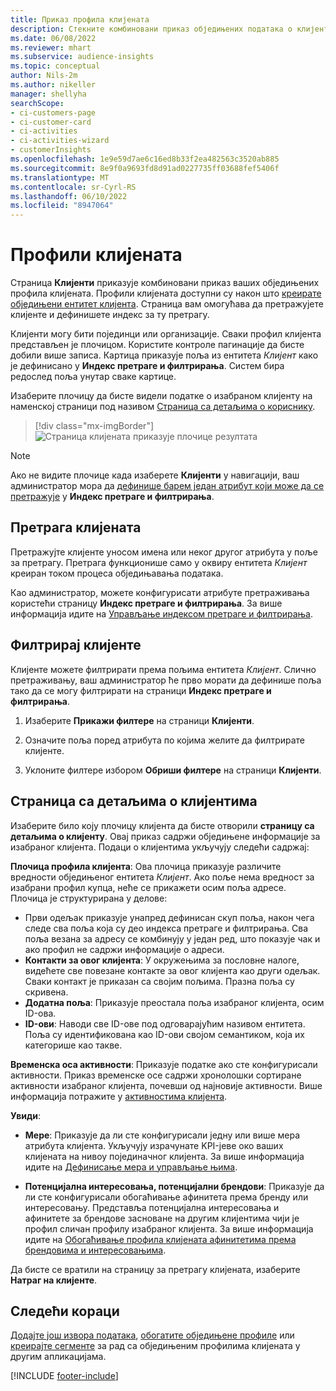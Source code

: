 ```yaml
---
title: Приказ профила клијената
description: Стекните комбиновани приказ обједињених података о клијентима.
ms.date: 06/08/2022
ms.reviewer: mhart
ms.subservice: audience-insights
ms.topic: conceptual
author: Nils-2m
ms.author: nikeller
manager: shellyha
searchScope:
- ci-customers-page
- ci-customer-card
- ci-activities
- ci-activities-wizard
- customerInsights
ms.openlocfilehash: 1e9e59d7ae6c16ed8b33f2ea482563c3520ab885
ms.sourcegitcommit: 8e9f0a9693fd8d91ad0227735ff03688fef5406f
ms.translationtype: MT
ms.contentlocale: sr-Cyrl-RS
ms.lasthandoff: 06/10/2022
ms.locfileid: "8947064"
---
```

# <a name="customer-profiles"></a>Профили клијената

Страница **Клијенти** приказује комбиновани приказ ваших обједињених профила клијената. Профили клијената доступни су након што [креирате обједињени ентитет клијента](data-unification.md). Страница вам омогућава да претражујете клијенте и дефинишете индекс за ту претрагу.

Клијенти могу бити појединци или организације. Сваки профил клијента представљен је плочицом. Користите контроле пагинације да бисте добили више записа. Картица приказује поља из ентитета *Клијент* како је дефинисано у **Индекс претраге и филтрирања**. Систем бира редослед поља унутар сваке картице.

Изаберите плочицу да бисте видели податке о изабраном клијенту на наменској страници под називом [Страница са детаљима о кориснику](customer-profiles.md#customer-details-page).

> [!div class="mx-imgBorder"]
> ![Страница клијената приказује плочице резултата](media/customers-page-result-tiles-B2C.png "Страница клијената приказује плочице резултата")

> [!NOTE]
> Ако не видите плочице када изаберете **Клијенти** у навигацији, ваш администратор мора да [дефинише барем један атрибут који може да се претражује](search-filter-index.md) у **Индекс претраге и филтрирања**.

## <a name="search-for-customers"></a>Претрага клијената

Претражујте клијенте уносом имена или неког другог атрибута у поље за претрагу. Претрага функционише само у оквиру ентитета *Клијент* креиран током процеса обједињавања података.

Као администратор, можете конфигурисати атрибуте претраживања користећи страницу **Индекс претраге и филтрирања**. За више информација идите на [Управљање индексом претраге и филтрирања](search-filter-index.md).

## <a name="filter-customers"></a>Филтрирај клијенте

Клијенте можете филтрирати према пољима ентитета *Клијент*. Слично претраживању, ваш администратор ће прво морати да дефинише поља тако да се могу филтрирати на страници **Индекс претраге и филтрирања**.

1. Изаберите **Прикажи филтере** на страници **Клијенти**.

1. Означите поља поред атрибута по којима желите да филтрирате клијенте.

1. Уклоните филтере избором **Обриши филтере** на страници **Клијенти**.

## <a name="customer-details-page"></a>Страница са детаљима о клијентима

Изаберите било коју плочицу клијента да бисте отворили **страницу са детаљима о клијенту**. Овај приказ садржи обједињене информације за изабраног клијента. Подаци о клијентима укључују следећи садржај:

**Плочица профила клијента**: Ова плочица приказује различите вредности обједињеног ентитета *Клијент*. Ако поље нема вредност за изабрани профил купца, неће се прикажети осим поља адресе. Плочица је структурирана у делове:

- Први одељак приказује унапред дефинисан скуп поља, након чега следе сва поља која су део индекса претраге и филтрирања. Сва поља везана за адресу се комбинују у један ред, што показује чак и ако профил не садржи информације о адреси.
- **Контакти за овог клијента**: У окружењима за пословне налоге, видећете све повезане контакте за овог клијента као други одељак. Сваки контакт је приказан са својим пољима. Празна поља су скривена.
- **Додатна поља**: Приказује преостала поља изабраног клијента, осим ID-ова.
- **ID-ови**: Наводи све ID-ове под одговарајућим називом ентитета. Поља су идентификована као ID-ови својом семантиком, која их категорише као такве.

**Временска оса активности**: Приказује податке ако сте конфигурисали активности. Приказ временске осе садржи хронолошки сортиране активности изабраног клијента, почевши од најновије активности. Више информација потражите у [активностима клијента](activities.md).

**Увиди**:

- **Мере**: Приказује да ли сте конфигурисали једну или више мера атрибута клијента. Укључују израчунате KPI-јеве око ваших клијената на нивоу појединачног клијента. За више информација идите на [Дефинисање мера и управљање њима](measures.md).

- **Потенцијална интересовања, потенцијални брендови**: Приказује да ли сте конфигурисали обогаћивање афинитета према бренду или интересовању. Представља потенцијална интересовања и афинитете за брендове засноване на другим клијентима чији је профил сличан профилу изабраног клијента. За више информација идите на [Обогаћивање профила клијената афинитетима према брендовима и интересовањима](enrichment-microsoft.md).

Да бисте се вратили на страницу за претрагу клијената, изаберите **Натраг на клијенте**.

## <a name="next-steps"></a>Следећи кораци

[Додајте још извора података](data-sources.md), [обогатите обједињене профиле](enrichment-hub.md) или [креирајте сегменте](segments.md) за рад са обједињеним профилима клијената у другим апликацијама.

[!INCLUDE [footer-include](includes/footer-banner.md)]
